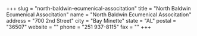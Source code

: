 +++
slug = "north-baldwin-ecumenical-associtation"
title = "North Baldwin Ecumenical Associtation"
name = "North Baldwin Ecumenical Associtation"
address = "700 2nd Street"
city = "Bay Minette"
state = "AL"
postal = "36507"
website = ""
phone = "251 937-8115"
fax = ""
+++
